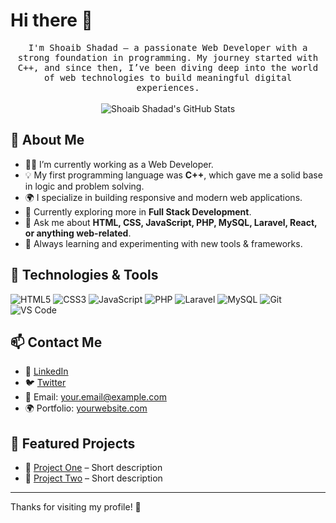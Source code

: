 # Hi there 👋

<p align="center">
  <samp>
I'm Shoaib Shadad – a passionate Web Developer with a strong foundation in programming. My journey started with C++, and since then, I’ve been diving deep into the world of web technologies to build meaningful digital experiences.
  </samp>
  <br/><br/>
  <img src="https://github-readme-stats.vercel.app/api?username=YOUR_GITHUB_USERNAME&show_icons=true" alt="Shoaib Shadad's GitHub Stats"/>
</p>

## 🧠 About Me

- 👨‍💻 I’m currently working as a Web Developer.
- 💡 My first programming language was **C++**, which gave me a solid base in logic and problem solving.
- 🌍 I specialize in building responsive and modern web applications.
- 🔭 Currently exploring more in **Full Stack Development**.
- 💬 Ask me about **HTML, CSS, JavaScript, PHP, MySQL, Laravel, React, or anything web-related**.
- 🚀 Always learning and experimenting with new tools & frameworks.

## 🔧 Technologies & Tools

![HTML5](https://img.shields.io/badge/-HTML5-E34F26?style=flat-square&logo=html5&logoColor=white)
![CSS3](https://img.shields.io/badge/-CSS3-1572B6?style=flat-square&logo=css3)
![JavaScript](https://img.shields.io/badge/-JavaScript-F7DF1E?style=flat-square&logo=javascript&logoColor=black)
![PHP](https://img.shields.io/badge/-PHP-777BB4?style=flat-square&logo=php&logoColor=white)
![Laravel](https://img.shields.io/badge/-Laravel-FF2D20?style=flat-square&logo=laravel&logoColor=white)
![MySQL](https://img.shields.io/badge/-MySQL-4479A1?style=flat-square&logo=mysql&logoColor=white)
![Git](https://img.shields.io/badge/-Git-F05032?style=flat-square&logo=git&logoColor=white)
![VS Code](https://img.shields.io/badge/-VSCode-007ACC?style=flat-square&logo=visual-studio-code)

## 📫 Contact Me

- 💼 [LinkedIn](https://www.linkedin.com/in/yourprofile)
- 🐦 [Twitter](https://twitter.com/yourhandle)
- 📧 Email: your.email@example.com
- 🌍 Portfolio: [yourwebsite.com](https://yourwebsite.com)

## 📌 Featured Projects

<!-- Add your projects here -->
- 🔗 [Project One](https://github.com/yourusername/project1) – Short description
- 🔗 [Project Two](https://github.com/yourusername/project2) – Short description

---

Thanks for visiting my profile! 🙌


